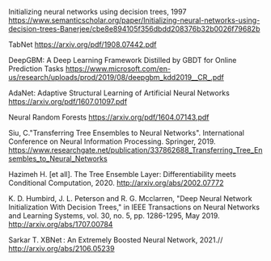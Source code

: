 
Initializing neural networks using decision trees, 1997 https://www.semanticscholar.org/paper/Initializing-neural-networks-using-decision-trees-Banerjee/cbe8e894105f356dbdd208376b32b0026f79682b

TabNet https://arxiv.org/pdf/1908.07442.pdf

DeepGBM: A Deep Learning Framework Distilled by GBDT for Online Prediction Tasks https://www.microsoft.com/en-us/research/uploads/prod/2019/08/deepgbm_kdd2019__CR_.pdf

AdaNet: Adaptive Structural Learning of Artificial Neural Networks https://arxiv.org/pdf/1607.01097.pdf

Neural Random Forests https://arxiv.org/pdf/1604.07143.pdf

Siu, C."Transferring Tree Ensembles to Neural Networks". International Conference on Neural Information Processing. Springer, 2019. https://www.researchgate.net/publication/337862688_Transferring_Tree_Ensembles_to_Neural_Networks

Hazimeh H. [et all]. The Tree Ensemble Layer: Differentiability meets Conditional Computation, 2020. http://arxiv.org/abs/2002.07772

K. D. Humbird, J. L. Peterson and R. G. Mcclarren, "Deep Neural Network Initialization With Decision Trees," in IEEE Transactions on Neural Networks and Learning Systems, vol. 30, no. 5, pp. 1286-1295, May 2019. http://arxiv.org/abs/1707.00784

Sarkar T. XBNet : An Extremely Boosted Neural Network, 2021.// http://arxiv.org/abs/2106.05239
